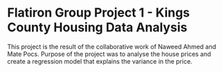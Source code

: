# Flatiron Group Project 1 -  Kings County Housing Data Analysis
This project is the result of the collaborative work of Naweed Ahmed and Mate Pocs. Purpose of the project was to analyse the house prices and create a regression model that explains the variance in the price. 
